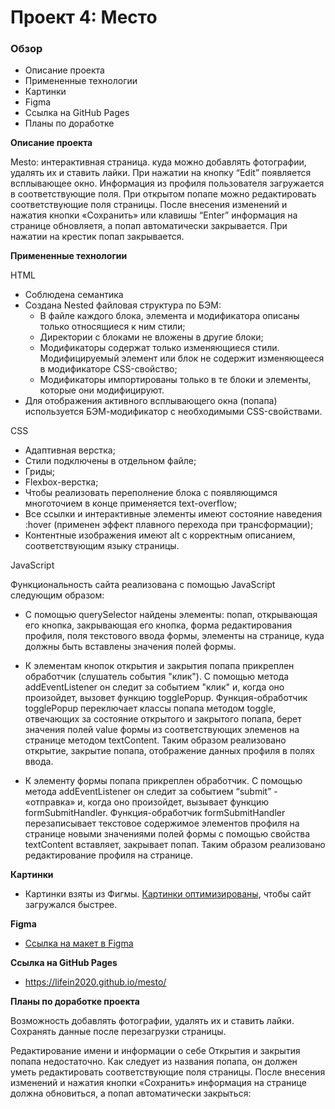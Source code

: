 # Проект 4: Место

### Обзор

* Описание проекта
* Примененные технологии
* Картинки
* Figma
* Ссылка  на GitHub Pages
* Планы по доработке

**Описание проекта**

Mesto: интерактивная страница. куда можно добавлять фотографии, удалять их и ставить лайки.
При нажатии на кнопку “Edit” появляется всплывающее окно. Информация из профиля пользователя загружается в соответствующие поля.
При открытом попапе можно редактировать соответствующие поля страницы. После внесения изменений и нажатия кнопки «Сохранить» или клавишы “Enter” информация на странице обновляетя, а попап автоматически закрывается.
При нажатии на крестик попап закрывается.

**Примененные технологии**

HTML
* Соблюдена семантика
* Создана Nested файловая структура по БЭМ:
  - В файле каждого блока, элемента и модификатора описаны только относящиеся к ним стили;
  - Директории с блоками не вложены в другие блоки;
  - Модификаторы содержат только изменяющиеся стили. Модифицируемый элемент или блок не содержит изменяющееся в модификаторе CSS-свойство;
  - Модификаторы импортированы только в те блоки и элементы, которые они модифицируют.
* Для отображения активного всплывающего окна (попапа) используется БЭМ-модификатор с необходимыми CSS-свойствами.

CSS
* Адаптивная верстка;
* Стили подключены в отдельном файле;
* Гриды;
* Flexbox-верстка;
* Чтобы реализовать переполнение блока с появляющимся многоточием в конце применяется text-overflow;
* Все ссылки и интерактивные элементы имеют состояние наведения :hover (применен эффект плавного перехода при трансформации);
* Контентные изображения имеют alt с корректным описанием, соответствующим языку страницы.

JavaScript

Функциональность сайта реализована с помощью JavaScript следующим образом:

* С помощью querySelector найдены элементы:
    попап,
    открывающая его кнопка,
    закрывающая его кнопка,
    форма редактирования профиля,
    поля текстового ввода формы,
    элементы на странице, куда должны быть вставлены значения полей формы.

 * К элементам кнопок открытия и закрытия попапа прикреплен обработчик (слушатель события "клик"). С помощью метода addEventListener он следит за событием "клик" и, когда оно произойдет, вызовет функцию togglePopup.
 Функция-обработчик togglePopup переключает классы попапа методом toggle, отвечающих за состояние открытого и закрытого попапа, берет значения полей value формы из соответствующих элеменов на странице методом textContent.
 Таким образом реализовано открытие, закрытие попапа, отображение данных профиля в полях ввода.

 * К элементу формы попапа прикреплен обработчик. С помощью метода addEventListener он следит за событием “submit” - «отправка» и, когда оно произойдет, вызывает функцию formSubmitHandler. Функция-обработчик formSubmitHandler перезаписывает текстовое содержимое элементов профиля на странице новыми значениями полей формы с помощью свойства textContent вставляет, закрывает попап.
 Таким образом реализовано редактирование профиля на странице.

**Картинки**

* Картинки взяты из Фигмы. [Картинки оптимизированы](https://tinypng.com/), чтобы сайт загружался быстрее.

**Figma**

* [Ссылка на макет в Figma](https://www.figma.com/file/2cn9N9jSkmxD84oJik7xL7/JavaScript.-Sprint-4?node-id=0%3A1)

**Ссылка  на GitHub Pages**

*  https://lifein2020.github.io/mesto/

**Планы по доработке проекта**

Возможность добавлять фотографии, удалять их и ставить лайки. Сохранять данные после перезагрузки страницы.

Редактирование имени и информации о себе
Открытия и закрытия попапа недостаточно. Как следует из названия попапа, он должен уметь редактировать соответствующие поля страницы. После внесения изменений и нажатия кнопки «Сохранить» информация на странице должна обновиться, а попап автоматически закрыться:

<!-- test -->

